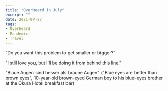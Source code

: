 ```yaml
---
title: "Overheard in July"
excerpt: ""
date: 2021-07-27
tags:
- Overheard
- Pandemic
- Travel
---
```

"Do you want this problem to get smaller or bigger?"

"I still love you, but I'll be doing it from behind this line."

"Blaue Augen sind besser als braune Augen" ("Blue eyes are better than brown eyes", 10-year-old brown-eyed German boy to his blue-eyes brother at the Okura Hotel breakfast bar)
